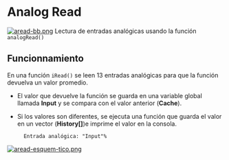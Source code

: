# Analog Read
[![aread-bb.png](https://i.postimg.cc/dVP2zJ0s/aread-bb.png)](https://postimg.cc/nC29mb7g)
Lectura de entradas analógicas usando la función ```analogRead()```

## Funcionnamiento
En una función ```iRead()``` se leen 13 entradas analógicas para que la función devuelva un valor promedio.

- El valor que devuelve la función se guarda en una variable global llamada **Input** y se compara con el valor anterior (**Cache**). 
- Si los valores son diferentes, se ejecuta una función que guarda el valor en un vector (**History[]**)e imprime el valor en la consola.

        Entrada analógica: "Input"%


[![aread-esquem-tico.png](https://i.postimg.cc/t433b81h/aread-esquem-tico.png)](https://postimg.cc/K1YkrqDz)